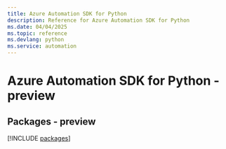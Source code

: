 ```yaml
---
title: Azure Automation SDK for Python
description: Reference for Azure Automation SDK for Python
ms.date: 04/04/2025
ms.topic: reference
ms.devlang: python
ms.service: automation
---
```

# Azure Automation SDK for Python - preview
## Packages - preview
[!INCLUDE [packages](automation-index.md)]